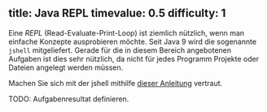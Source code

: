 title: Java REPL
timevalue: 0.5
difficulty: 1
---
Eine *REPL* (Read-Evaluate-Print-Loop) ist ziemlich nützlich, wenn man einfache Konzepte
ausprobieren möchte. Seit Java 9 wird die sogenannte `jshell` mitgeliefert. Gerade für die in diesem
Bereich angebotenen Aufgaben ist dies sehr nützlich, da nicht für jedes Programm Projekte oder
Dateien angelegt werden müssen.

Machen Sie sich mit der jshell mithilfe [dieser Anleitung](https://www.baeldung.com/java-9-repl)
vertraut.

TODO: Aufgabenresultat definieren.
